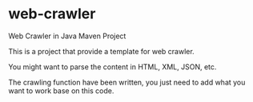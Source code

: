 # web-crawler
Web Crawler in Java Maven Project

This is a project that provide a template for web crawler.

You might want to parse the content in HTML, XML, JSON, etc.

The crawling function have been written, you just need to add 
what you want to work base on this code.
